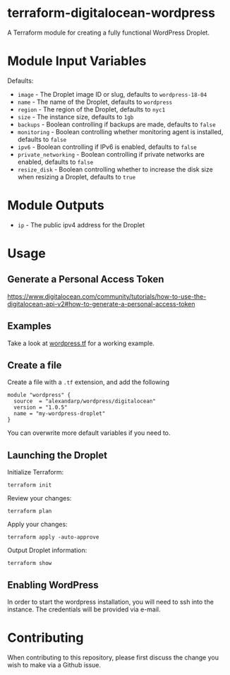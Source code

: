 # terraform-digitalocean-wordpress

A Terraform module for creating a fully functional WordPress Droplet.

# Module Input Variables

Defaults:

* `image` - The Droplet image ID or slug, defaults to `wordpress-18-04`
* `name` - The name of the Droplet, defaults to `wordpress`
* `region` - The region of the Droplet, defaults to `nyc1`
* `size` - The instance size, defaults to `1gb`
* `backups` - Boolean controlling if backups are made, defaults to `false`
* `monitoring` - Boolean controlling whether monitoring agent is installed, defaults to `false`
* `ipv6` - Boolean controlling if IPv6 is enabled, defaults to `false`
* `private_networking` - Boolean controlling if private networks are enabled, defaults to `false`
* `resize_disk` - Boolean controlling whether to increase the disk size when resizing a Droplet, defaults to `true`

# Module Outputs

* `ip` - The public ipv4 address for the Droplet

# Usage

## Generate a Personal Access Token

https://www.digitalocean.com/community/tutorials/how-to-use-the-digitalocean-api-v2#how-to-generate-a-personal-access-token

## Examples

Take a look at [wordpress.tf](./examples/basic/wordpress.tf) for a working example.

## Create a file

Create a file with a `.tf` extension, and add the following

```
module "wordpress" {
  source  = "alexandarp/wordpress/digitalocean"
  version = "1.0.5"
  name = "my-wordpress-droplet"
}
```

You can overwrite more default variables if you need to.

## Launching the Droplet

Initialize Terraform:

```
terraform init
```

Review your changes:

```
terraform plan
```

Apply your changes:

```
terraform apply -auto-approve
```

Output Droplet information:

```
terraform show
```

## Enabling WordPress

In order to start the wordpress installation, you will need to ssh into the instance. The credentials will be provided via e-mail.

# Contributing

When contributing to this repository, please first discuss the change you wish to make via a Github issue.

